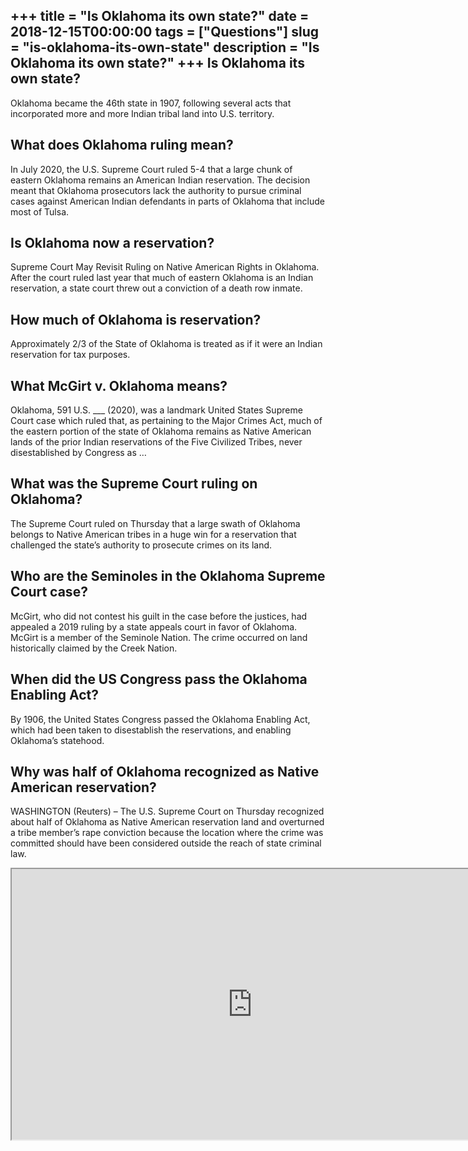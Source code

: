 +++
title = "Is Oklahoma its own state?"
date = 2018-12-15T00:00:00
tags = ["Questions"]
slug = "is-oklahoma-its-own-state"
description = "Is Oklahoma its own state?"
+++
Is Oklahoma its own state?
--------------------------

Oklahoma became the 46th state in 1907, following several acts that incorporated more and more Indian tribal land into U.S. territory.

What does Oklahoma ruling mean?
-------------------------------

In July 2020, the U.S. Supreme Court ruled 5-4 that a large chunk of eastern Oklahoma remains an American Indian reservation. The decision meant that Oklahoma prosecutors lack the authority to pursue criminal cases against American Indian defendants in parts of Oklahoma that include most of Tulsa.

Is Oklahoma now a reservation?
------------------------------

Supreme Court May Revisit Ruling on Native American Rights in Oklahoma. After the court ruled last year that much of eastern Oklahoma is an Indian reservation, a state court threw out a conviction of a death row inmate.

How much of Oklahoma is reservation?
------------------------------------

Approximately 2/3 of the State of Oklahoma is treated as if it were an Indian reservation for tax purposes.

What McGirt v. Oklahoma means?
------------------------------

Oklahoma, 591 U.S. \_\_\_ (2020), was a landmark United States Supreme Court case which ruled that, as pertaining to the Major Crimes Act, much of the eastern portion of the state of Oklahoma remains as Native American lands of the prior Indian reservations of the Five Civilized Tribes, never disestablished by Congress as …

What was the Supreme Court ruling on Oklahoma?
----------------------------------------------

The Supreme Court ruled on Thursday that a large swath of Oklahoma belongs to Native American tribes in a huge win for a reservation that challenged the state’s authority to prosecute crimes on its land.

Who are the Seminoles in the Oklahoma Supreme Court case?
---------------------------------------------------------

McGirt, who did not contest his guilt in the case before the justices, had appealed a 2019 ruling by a state appeals court in favor of Oklahoma. McGirt is a member of the Seminole Nation. The crime occurred on land historically claimed by the Creek Nation.

When did the US Congress pass the Oklahoma Enabling Act?
--------------------------------------------------------

By 1906, the United States Congress passed the Oklahoma Enabling Act, which had been taken to disestablish the reservations, and enabling Oklahoma’s statehood.

Why was half of Oklahoma recognized as Native American reservation?
-------------------------------------------------------------------

WASHINGTON (Reuters) – The U.S. Supreme Court on Thursday recognized about half of Oklahoma as Native American reservation land and overturned a tribe member’s rape conviction because the location where the crime was committed should have been considered outside the reach of state criminal law.

<iframe allow="accelerometer; autoplay; clipboard-write; encrypted-media; gyroscope; picture-in-picture" allowfullscreen="" class="__youtube_prefs__  epyt-is-override  no-lazyload" data-no-lazy="1" data-origheight="433" data-origwidth="770" data-skipgform_ajax_framebjll="" height="433" id="_ytid_32776" loading="lazy" src="https://www.youtube.com/embed/iRyqpq6zyFk?enablejsapi=1&autoplay=0&cc_load_policy=0&cc_lang_pref=&iv_load_policy=1&loop=0&modestbranding=0&rel=1&fs=1&playsinline=0&autohide=2&theme=dark&color=red&controls=1&" title="YouTube player" width="770"></iframe>